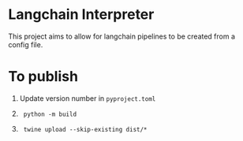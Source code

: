# Langchain Interpreter

This project aims to allow for langchain pipelines to be created from a config file.

# To publish

1. Update version number in `pyproject.toml`

2.
        python -m build

3.
        twine upload --skip-existing dist/*
